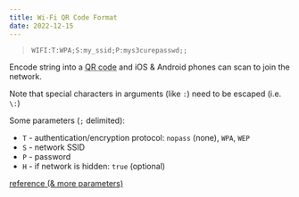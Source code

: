 ```yaml
---
title: Wi-Fi QR Code Format
date: 2022-12-15
---
```


> `WIFI:T:WPA;S:my_ssid;P:mys3curepasswd;;`

Encode string into a <abbr title="do it offline!">QR code</abbr>
and iOS & Android phones can scan to join the network.

Note that special characters in arguments (like `:`) need to be escaped (i.e. `\:`)

Some parameters (`;` delimited):
* `T` - authentication/encryption protocol: `nopass` (none), `WPA`, `WEP`
* `S` - network SSID
* `P` - password
* `H` - if network is hidden: `true` (optional)

[reference (& more parameters)](https://feeding.cloud.geek.nz/posts/encoding-wifi-access-point-passwords-qr-code/)
